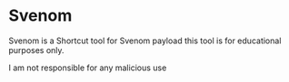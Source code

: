 # Svenom
Svenom is a Shortcut tool for Svenom payload
this tool is for educational purposes only.

I am not responsible for any malicious use


